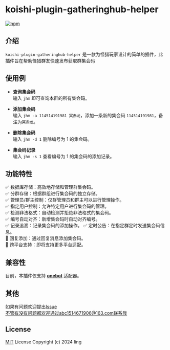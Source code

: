 # koishi-plugin-gatheringhub-helper

[![npm](https://img.shields.io/npm/v/koishi-plugin-gatheringhub-helper?style=flat-square)](https://www.npmjs.com/package/koishi-plugin-gatheringhub-helper)


## 介绍  
`koishi-plugin-gatheringhub-helper` 是一款为怪猎玩家设计的简单的插件，此插件旨在帮助怪猎群友快速发布获取群集会码

## 使用例
- **查询集会码**  
  输入 `jhm` 即可查询本群的所有集会码。

- **添加集会码**  
  输入 `jhm -a 114514191981 冥赤龙`，添加一条新的集会码 `114514191981`，备注为`冥赤龙`。

- **删除集会码**  
  输入 `jhm -d 1` 删除编号为 1 的集会码。

- **集会码记录**  
  输入 `jhm -s 1` 查看编号为 1 的集会码的添加记录。  
## 功能特性  
✅ 数据库存储：高效地存储和管理群集会码。  
✅ 分群存储：根据群组进行集会码的独立存储。  
✅ 管理员/群主控制：仅群管理员和群主可以进行管理操作。  
✅ 指定用户控制：允许特定用户进行集会码的管理。  
✅ 检测非法格式：自动检测并拒绝非法格式的集会码。  
✅ 编号自动对齐：新增集会码时自动对齐编号。  
✅ 记录追溯：记录集会码的添加操作。
✅ 定时公告：在指定群定时发送集会码信息。  
🚧 回复添加：通过回复消息添加集会码。  
🚧 跨平台支持：即将支持更多平台适配。  
## 兼容性
目前，本插件仅支持 [**onebot**](https://github.com/koishijs/koishi-plugin-adapter-onebot) 适配器。

## 其他 
如果有问题欢迎提出[Issue](https://github.com/LingLambda/koishi-plugin-gatheringhub-helper/issues)  
不管有没有问题都欢迎通过abc1514671906@163.com联系我

## License
[MIT](LICENSE) License Copyright (c) 2024 ling
